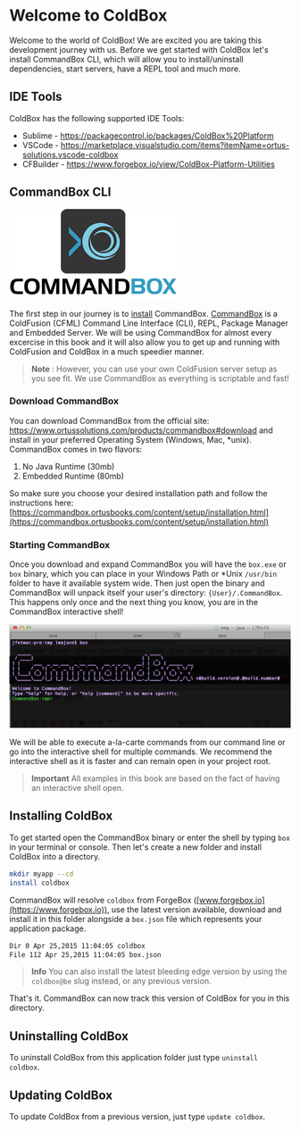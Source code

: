 # Welcome to ColdBox

Welcome to the world of ColdBox! We are excited you are taking this development journey with us. Before we get started with ColdBox let's install CommandBox CLI, which will allow you to install/uninstall dependencies, start servers, have a REPL tool and much more.

## IDE Tools

ColdBox has the following supported IDE Tools:

- Sublime - https://packagecontrol.io/packages/ColdBox%20Platform
- VSCode - https://marketplace.visualstudio.com/items?itemName=ortus-solutions.vscode-coldbox
- CFBuilder - https://www.forgebox.io/view/ColdBox-Platform-Utilities

## CommandBox CLI

![](../full/images/CommandBoxLogo.png)


The first step in our journey is to [install](https://commandbox.ortusbooks.com/content/setup/installation.html) CommandBox. [CommandBox](https://www.ortussolutions.com/products/commandbox) is a ColdFusion (CFML) Command Line Interface (CLI), REPL, Package Manager and Embedded Server. We will be using CommandBox for almost every excercise in this book and it will also allow you to get up and running with ColdFusion and ColdBox in a much speedier manner.


>**Note** : However, you can use your own ColdFusion server setup as you see fit. We use CommandBox as everything is scriptable and fast!


### Download CommandBox

You can download CommandBox from the official site: https://www.ortussolutions.com/products/commandbox#download and install in your preferred Operating System (Windows, Mac, *unix). CommandBox comes in two flavors:

1. No Java Runtime (30mb)
2. Embedded Runtime (80mb)

So make sure you choose your desired installation path and follow the instructions here: [https://commandbox.ortusbooks.com/content/setup/installation.html](https://commandbox.ortusbooks.com/content/setup/installation.html)



### Starting CommandBox

Once you download and expand CommandBox you will have the `box.exe` or `box` binary, which you can place in your Windows Path or *Unix `/usr/bin` folder to have it available system wide. Then just open the binary and CommandBox will unpack itself your user's directory: `{User}/.CommandBox`. This happens only once and the next thing you know, you are in the CommandBox interactive shell!


![](../full/images/commandbox-terminal.png)


We will be able to execute a-la-carte commands from our command line or go into the interactive shell for multiple commands. We recommend the interactive shell as it is faster and can remain open in your project root. 

> **Important** All examples in this book are based on the fact of having an interactive shell open.


## Installing ColdBox

To get started open the CommandBox binary or enter the shell by typing `box` in your terminal or console. Then let's create a new folder and install ColdBox into a directory.

```bash
mkdir myapp --cd
install coldbox
```

CommandBox will resolve `coldbox` from ForgeBox ([www.forgebox.io](https://www.forgebox.io)), use the latest version available, download and install it in this folder alongside a `box.json` file which represents your application package.


```
Dir 0 Apr 25,2015 11:04:05 coldbox
File 112 Apr 25,2015 11:04:05 box.json
```



> **Info** You can also install the latest bleeding edge version by using the `coldbox@be` slug instead, or any previous version.

That's it.  CommandBox can now track this version of ColdBox for you in this directory.

## Uninstalling ColdBox

To uninstall ColdBox from this application folder just type `uninstall coldbox`.

## Updating ColdBox

To update ColdBox from a previous version, just type `update coldbox`. 

